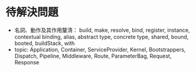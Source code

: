 待解決問題
===
- 名詞、動作及其作用釐清： build, make, resolve, bind, register, instance, contextual binding, alias, abstract type, concrete type, shared, bound, booted, buildStack, with
- topic: Application, Container, ServiceProvider, Kernel, Bootstrappers, Dispatch, Pipeline, Middleware, Route, ParameterBag, Request, Response